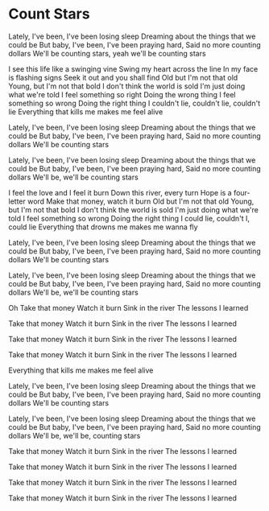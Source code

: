 # Count Stars

Lately, I've been, I've been losing sleep
Dreaming about the things that we could be
But baby, I've been, I've been praying hard,
Said no more counting dollars
We'll be counting stars, yeah we'll be counting stars

I see this life like a swinging vine
Swing my heart across the line
In my face is flashing signs
Seek it out and you shall find
Old but I'm not that old
Young, but I'm not that bold
I don't think the world is sold
I'm just doing what we're told
I feel something so right
Doing the wrong thing
I feel something so wrong
Doing the right thing
I couldn't lie, couldn't lie, couldn't lie
Everything that kills me makes me feel alive

Lately, I've been, I've been losing sleep
Dreaming about the things that we could be
But baby, I've been, I've been praying hard,
Said no more counting dollars
We'll be counting stars

Lately, I've been, I've been losing sleep
Dreaming about the things that we could be
But baby, I've been, I've been praying hard,
Said no more counting dollars
We'll be, we'll be counting stars

I feel the love and I feel it burn
Down this river, every turn
Hope is a four-letter word
Make that money, watch it burn
Old but I'm not that old
Young, but I'm not that bold
I don't think the world is sold
I'm just doing what we're told
I feel something so wrong
Doing the right thing
I could lie, couldn't I, could lie
Everything that drowns me makes me wanna fly

Lately, I've been, I've been losing sleep
Dreaming about the things that we could be
But baby, I've been, I've been praying hard,
Said no more counting dollars
We'll be counting stars

Lately, I've been, I've been losing sleep
Dreaming about the things that we could be
But baby, I've been, I've been praying hard,
Said no more counting dollars
We'll be, we'll be counting stars

Oh Take that money
Watch it burn
Sink in the river
The lessons I learned

Take that money
Watch it burn
Sink in the river
The lessons I learned

Take that money
Watch it burn
Sink in the river
The lessons I learned

Take that money
Watch it burn
Sink in the river
The lessons I learned

Everything that kills me makes me feel alive

Lately, I've been, I've been losing sleep
Dreaming about the things that we could be
But baby, I've been, I've been praying hard,
Said no more counting dollars
We'll be counting stars

Lately, I've been, I've been losing sleep
Dreaming about the things that we could be
But baby, I've been, I've been praying hard,
Said no more counting dollars
We'll be, we'll be, counting stars

Take that money
Watch it burn
Sink in the river
The lessons I learned

Take that money
Watch it burn
Sink in the river
The lessons I learned

Take that money
Watch it burn
Sink in the river
The lessons I learned

Take that money
Watch it burn
Sink in the river
The lessons I learned
